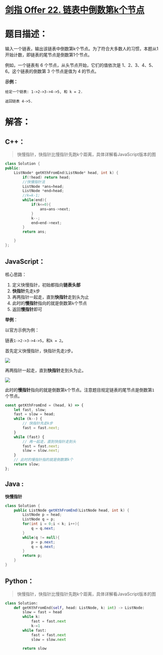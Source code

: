 # [剑指 Offer 22. 链表中倒数第k个节点](https://leetcode-cn.com/problems/lian-biao-zhong-dao-shu-di-kge-jie-dian-lcof/)

# 题目描述：

输入一个链表，输出该链表中倒数第k个节点。为了符合大多数人的习惯，本题从1开始计数，即链表的尾节点是倒数第1个节点。

例如，一个链表有 6 个节点，从头节点开始，它们的值依次是 1、2、3、4、5、6。这个链表的倒数第 3 个节点是值为 4 的节点。

**示例：**

```
给定一个链表: 1->2->3->4->5, 和 k = 2.

返回链表 4->5.
```

# 解答：

## C++：

> 快慢指针，快指针比慢指针先跑k个距离，具体详解看JavaScript版本的图

```cpp
class Solution {
public:
    ListNode* getKthFromEnd(ListNode* head, int k) {
        if(!head) return head;
        //快慢指针法
        ListNode *ans=head;
        ListNode *end=head;
        //k=k-1;
        while(end){
            if(k<=0){
                ans=ans->next;
            }
            k--;
            end=end->next;
        }
        return ans;

    }
};
```

## JavaScript：

核心思路：

1. 定义快慢指针，初始都指向**链表头部**
2. **快指针**先走`k`步
3. 再两指针一起走，直到**快指针**走到头为止
4. 此时的**慢指针**指向的就是倒数第`k`个节点
5. 返回**慢指针**即可

**举例**：

以官方示例为例：

链表`1->2->3->4->5`，和`k = 2`。

首先定义快慢指针，快指针先走`2`步。

![](https://jack-img.oss-cn-hangzhou.aliyuncs.com/img/20210902084255.png)

再两指针一起走，直到**快指针**走到头为止。

![](https://jack-img.oss-cn-hangzhou.aliyuncs.com/img/20210902084317.png)

此时的**慢指针**指向的就是倒数第`k`个节点。注意题目规定链表的尾节点是倒数第`1`个节点。

```javascript
const getKthFromEnd = (head, k) => {
    let fast, slow;
    fast = slow = head;
    while (k--) {
        // 快指针先走k步
        fast = fast.next;
    }
    while (fast) {
        // 再一起走，直到快指针走到头
        fast = fast.next;
        slow = slow.next;
    }
    // 此时的慢指针指的就是倒数第k个
    return slow;
};
```

## Java :

**快慢指针**

```java
class Solution {
    public ListNode getKthFromEnd(ListNode head, int k) {
        ListNode p = head;
        ListNode q = p;
        for(int i = 0;i < k; i++){
            q = q.next;
        }
        while(q != null){
            p = p.next;
            q = q.next;
        }
        return p;
    }
}
```

## Python：

> 快慢指针，快指针比慢指针先跑k个距离，具体详解看JavaScript版本的图

```python
class Solution:
    def getKthFromEnd(self, head: ListNode, k: int) -> ListNode:
        slow = fast = head
        while k:
            fast = fast.next
            k-=1
        while fast:
            fast = fast.next
            slow = slow.next

        return slow
```